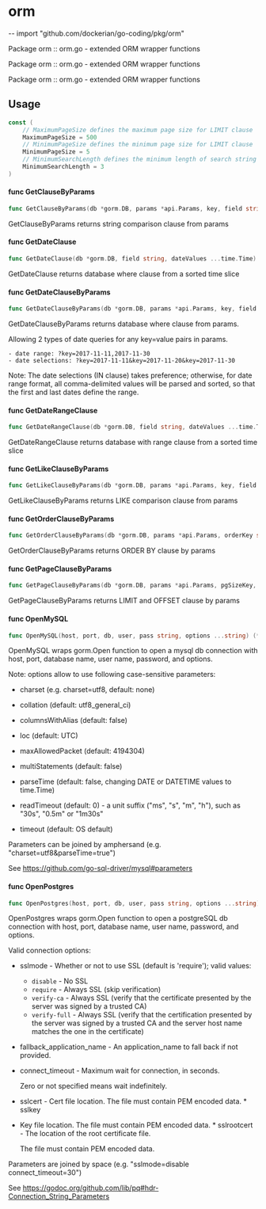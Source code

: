 # orm
--
    import "github.com/dockerian/go-coding/pkg/orm"

Package orm :: orm.go - extended ORM wrapper functions

Package orm :: orm.go - extended ORM wrapper functions

Package orm :: orm.go - extended ORM wrapper functions

## Usage

```go
const (
	// MaximumPageSize defines the maximum page size for LIMIT clause
	MaximumPageSize = 500
	// MinimumPageSize defines the minimum page size for LIMIT clause
	MinimumPageSize = 5
	// MinimumSearchLength defines the minimum length of search string
	MinimumSearchLength = 3
)
```

#### func  GetClauseByParams

```go
func GetClauseByParams(db *gorm.DB, params *api.Params, key, field string) *gorm.DB
```
GetClauseByParams returns string comparison clause from params

#### func  GetDateClause

```go
func GetDateClause(db *gorm.DB, field string, dateValues ...time.Time) *gorm.DB
```
GetDateClause returns database where clause from a sorted time slice

#### func  GetDateClauseByParams

```go
func GetDateClauseByParams(db *gorm.DB, params *api.Params, key, field string) *gorm.DB
```
GetDateClauseByParams returns database where clause from params.

Allowing 2 types of date queries for any key=value pairs in params.

    - date range: ?key=2017-11-11,2017-11-30
    - date selections: ?key=2017-11-11&key=2017-11-20&key=2017-11-30

Note: The date selections (IN clause) takes preference; otherwise, for date
range format, all comma-delimited values will be parsed and sorted, so that the
first and last dates define the range.

#### func  GetDateRangeClause

```go
func GetDateRangeClause(db *gorm.DB, field string, dateValues ...time.Time) *gorm.DB
```
GetDateRangeClause returns database with range clause from a sorted time slice

#### func  GetLikeClauseByParams

```go
func GetLikeClauseByParams(db *gorm.DB, params *api.Params, key, field string) *gorm.DB
```
GetLikeClauseByParams returns LIKE comparison clause from params

#### func  GetOrderClauseByParams

```go
func GetOrderClauseByParams(db *gorm.DB, params *api.Params, orderKey string) *gorm.DB
```
GetOrderClauseByParams returns ORDER BY clause by params

#### func  GetPageClauseByParams

```go
func GetPageClauseByParams(db *gorm.DB, params *api.Params, pgSizeKey, pgOffsetKey string) (*gorm.DB, int, int)
```
GetPageClauseByParams returns LIMIT and OFFSET clause by params

#### func  OpenMySQL

```go
func OpenMySQL(host, port, db, user, pass string, options ...string) (*gorm.DB, error)
```
OpenMySQL wraps gorm.Open function to open a mysql db connection with host,
port, database name, user name, password, and options.

Note: options allow to use following case-sensitive parameters:

* charset (e.g. charset=utf8, default: none)

* collation (default: utf8_general_ci)

* columnsWithAlias (default: false)

* loc (default: UTC)

* maxAllowedPacket (default: 4194304)

* multiStatements (default: false)

* parseTime (default: false, changing DATE or DATETIME values to time.Time)

* readTimeout (default: 0) - a unit suffix ("ms", "s", "m", "h"), such as "30s",
"0.5m" or "1m30s"

* timeout (default: OS default)

Parameters can be joined by amphersand (e.g. "charset=utf8&parseTime=true")

See https://github.com/go-sql-driver/mysql#parameters

#### func  OpenPostgres

```go
func OpenPostgres(host, port, db, user, pass string, options ...string) (*gorm.DB, error)
```
OpenPostgres wraps gorm.Open function to open a postgreSQL db connection with
host, port, database name, user name, password, and options.

Valid connection options:

* sslmode - Whether or not to use SSL (default is 'require'); valid values:

    * `disable` - No SSL
    * `require` - Always SSL (skip verification)
    * `verify-ca` - Always SSL (verify that the certificate
      presented by the server was signed by a trusted CA)
    * `verify-full` - Always SSL (verify that the certification
      presented by the server was signed by a trusted CA and the
      server host name matches the one in the certificate)

* fallback_application_name - An application_name to fall back if not provided.
* connect_timeout - Maximum wait for connection, in seconds.

    Zero or not specified means wait indefinitely.

* sslcert - Cert file location. The file must contain PEM encoded data. * sslkey
- Key file location. The file must contain PEM encoded data. * sslrootcert - The
location of the root certificate file.

    The file must contain PEM encoded data.

Parameters are joined by space (e.g. "sslmode=disable connect_timeout=30")

See https://godoc.org/github.com/lib/pq#hdr-Connection_String_Parameters
